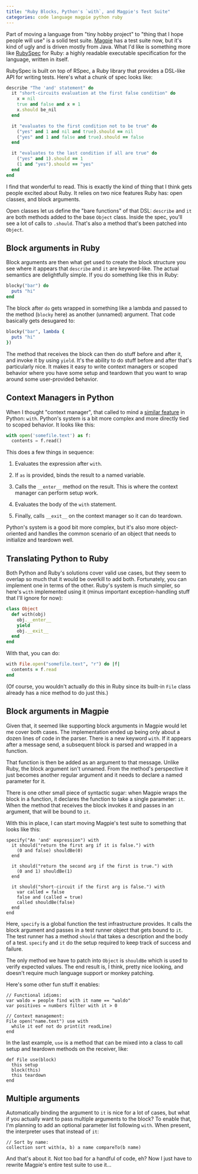 ```yaml
---
title: "Ruby Blocks, Python's `with`, and Magpie's Test Suite"
categories: code language magpie python ruby
---
```


Part of moving a language from "tiny hobby project" to "thing that I hope people
will use" is a solid test suite. [Magpie][] has a test suite now, but it's kind
of ugly and is driven mostly from Java. What I'd like is something more like
[RubySpec][] for Ruby: a highly readable executable specification for the
language, written in itself.

[magpie]: https://magpie-lang.org/
[rubyspec]: http://www.rubyspec.org/

RubySpec is built on top of RSpec, a Ruby library that provides a DSL-like API
for writing tests. Here's what a chunk of spec looks like:

```ruby
describe "The 'and' statement" do
  it "short-circuits evaluation at the first false condition" do
    x = nil
    true and false and x = 1
    x.should be_nil
  end

  it "evaluates to the first condition not to be true" do
    ("yes" and 1 and nil and true).should == nil
    ("yes" and 1 and false and true).should == false
  end

  it "evaluates to the last condition if all are true" do
    ("yes" and 1).should == 1
    (1 and "yes").should == "yes"
  end
end
```

I find that wonderful to read. This is exactly the kind of thing that I think
gets people excited about Ruby. It relies on two nice features Ruby has: open
classes, and block arguments.

Open classes let us define the "bare functions" of that DSL: `describe` and `it`
are both methods added to the base `Object` class. Inside the spec, you'll see a
lot of calls to `.should`. That's also a method that's been patched into
`Object`.

## Block arguments in Ruby

Block arguments are then what get used to create the block structure you see
where it appears that `describe` and `it` are keyword-like. The actual semantics
are delightfully simple. If you do something like this in Ruby:

```ruby
blocky("bar") do
  puts "hi"
end
```

The block after `do` gets wrapped in something like a lambda and passed to the
method (`blocky` here) as another (unnamed) argument. That code basically gets
desugared to:

```ruby
blocky("bar", lambda {
  puts "hi"
})
```

The method that receives the block can then do stuff before and after it, and
invoke it by using `yield`. It's the ability to do stuff before and after that's
particularly nice. It makes it easy to write context managers or scoped behavior
where you have some setup and teardown that you want to wrap around some
user-provided behavior.

## Context Managers in Python

When I thought "context manager", that called to mind a [similar feature][with]
in Python: `with`. Python's system is a bit more complex and more directly tied
to scoped behavior. It looks like this:

[with]: http://www.python.org/dev/peps/pep-0343/

```python
with open('somefile.text') as f:
  contents = f.read()
```

This does a few things in sequence:

1.  Evaluates the expression after `with`.

2.  If `as` is provided, binds the result to a named variable.

3.  Calls the `__enter__` method on the result. This is where the context
    manager can perform setup work.

4.  Evaluates the body of the `with` statement.

5.  Finally, calls `__exit__` on the context manager so it can do teardown.

Python's system is a good bit more complex, but it's also more object-oriented
and handles the common scenario of an object that needs to initialize and
teardown well.

## Translating Python to Ruby

Both Python and Ruby's solutions cover valid use cases, but they seem to overlap
so much that it would be overkill to add both. Fortunately, you can implement
one in terms of the other. Ruby's system is much simpler, so here's `with`
implemented using it (minus important exception-handling stuff that I'll ignore
for now):

```ruby
class Object
  def with(obj)
    obj.__enter__
    yield
    obj.__exit__
  end
end
```

With that, you can do:

```ruby
with File.open("somefile.text", "r") do |f|
  contents = f.read
end
```

(Of course, you wouldn't actually do this in Ruby since its built-in `File`
class already has a nice method to do just this.)

## Block arguments in Magpie

Given that, it seemed like supporting block arguments in Magpie would let me
cover both cases. The implementation ended up being only about a dozen lines of
code in the parser. There is a new keyword `with`. If it appears after a message
send, a subsequent block is parsed and wrapped in a function.

That function is then be added as an argument to that message. Unlike Ruby, the
block argument isn't unnamed. From the method's perspective it just becomes
another regular argument and it needs to declare a named parameter for it.

There is one other small piece of syntactic sugar: when Magpie wraps the block
in a function, it declares the function to take a single parameter: `it`. When
the method that receives the block invokes it and passes in an argument, that
will be bound to `it`.

With this in place, I can start moving Magpie's test suite to something that
looks like this:

```magpie
specify("An 'and' expression") with
  it should("return the first arg if it is false.") with
    (0 and false) shouldBe(0)
  end

  it should("return the second arg if the first is true.") with
    (0 and 1) shouldBe(1)
  end

  it should("short-circuit if the first arg is false.") with
    var called = false
    false and (called = true)
    called shouldBe(false)
  end
end
```

Here, `specify` is a global function the test infrastructure provides. It calls
the block argument and passes in a test runner object that gets bound to `it`.
The test runner has a method `should` that takes a description and the body of a
test. `specify` and `it` do the setup required to keep track of success and
failure.

The only method we have to patch into `Object` is `shouldBe` which is used to
verify expected values. The end result is, I think, pretty nice looking, and
doesn't require much language support or monkey patching.

Here's some other fun stuff it enables:

```magpie
// Functional idioms:
var waldo = people find with it name == "waldo"
var positives = numbers filter with it > 0

// Context management:
File open("name.text") use with
  while it eof not do print(it readLine)
end
```

In the last example, `use` is a method that can be mixed into a class to call
setup and teardown methods on the receiver, like:

```magpie
def File use(block)
  this setup
  block(this)
  this teardown
end
```

## Multiple arguments

Automatically binding the argument to `it` is nice for a lot of cases, but what
if you actually want to pass multiple arguments to the block? To enable that,
I'm planning to add an optional parameter list following `with`. When present,
the interpreter uses that instead of `it`:

```magpie
// Sort by name:
collection sort with(a, b) a name compareTo(b name)
```

And that's about it. Not too bad for a handful of code, eh? Now I just have to
rewrite Magpie's entire test suite to use it...
